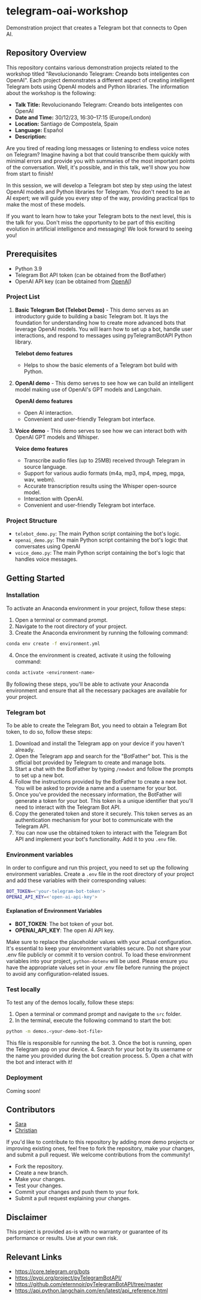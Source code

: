 # telegram-oai-workshop
Demonstration project that creates a Telegram bot that connects to Open AI.

## Repository Overview

This repository contains various demonstration projects related to the workshop titled "Revolucionando Telegram: Creando bots inteligentes con OpenAI". Each project demonstrates a different aspect of creating intelligent Telegram bots using OpenAI models and Python libraries. The information about the workshop is the following:

- **Talk Title:** Revolucionando Telegram: Creando bots inteligentes con OpenAI
- **Date and Time:** 30/12/23, 16:30–17:15 (Europe/London)
- **Location:** Santiago de Compostela, Spain
- **Language:** Español
- **Description:**

Are you tired of reading long messages or listening to endless voice notes on Telegram? Imagine having a bot that could transcribe them quickly with minimal errors and provide you with summaries of the most important points of the conversation. Well, it's possible, and in this talk, we'll show you how from start to finish!

In this session, we will develop a Telegram bot step by step using the latest OpenAI models and Python libraries for Telegram. You don't need to be an AI expert; we will guide you every step of the way, providing practical tips to make the most of these models.

If you want to learn how to take your Telegram bots to the next level, this is the talk for you. Don't miss the opportunity to be part of this exciting evolution in artificial intelligence and messaging! We look forward to seeing you!


## Prerequisites

- Python 3.9
- Telegram Bot API token (can be obtained from the BotFather)
- OpenAI API key (can be obtained from [OpenAI](https://platform.openai.com/))

### Project List

1. **Basic Telegram Bot (Telebot Demo)** - This demo serves as an introductory guide to building a basic Telegram bot. It lays the foundation for understanding how to create more advanced bots that leverage OpenAI models.  You will learn how to set up a bot, handle user interactions, and respond to messages using pyTelegramBotAPI Python library.

    **Telebot demo features**
    - Helps to show the basic elements of a Telegram bot build with Python.

2. **OpenAI demo** - This demo serves to see how we can build an intelligent model making use of OpenAI's GPT models and Langchain.

    **OpenAI demo features**
    - Open AI interaction.
    - Convenient and user-friendly Telegram bot interface.

3. **Voice demo** - This demo serves to see how we can interact both with OpenAI GPT models and Whisper.

    **Voice demo features**
    - Transcribe audio files (up to 25MB) received through Telegram in source language.
    - Support for various audio formats (m4a, mp3, mp4, mpeg, mpga, wav, webm).
    - Accurate transcription results using the Whisper open-source model.
    - Interaction with OpenAI.
    - Convenient and user-friendly Telegram bot interface.


### Project Structure

- `telebot_demo.py`: The main Python script containing the bot's logic.
- `openai_demo.py`: The main Python script containing the bot's logic that conversates using OpenAI
- `voice_demo.py`: The main Python script containing the bot's logic that handles voice messages.


## Getting Started
### Installation

To activate an Anaconda environment in your project, follow these steps:

1. Open a terminal or command prompt.
2. Navigate to the root directory of your project.
3. Create the Anaconda environment by running the following command:

```bash
conda env create -f environment.yml
```

4. Once the environment is created, activate it using the following command:

```bash
conda activate <environment-name>
```

By following these steps, you'll be able to activate your Anaconda environment and ensure that all the necessary packages are available for your project.

### Telegram bot

To be able to create the Telegram Bot, you need to obtain a Telegram Bot token, to do so, follow these steps:

1. Download and install the Telegram app on your device if you haven't already.
2. Open the Telegram app and search for the "BotFather" bot. This is the official bot provided by Telegram to create and manage bots.
3. Start a chat with the BotFather by typing `/newbot` and follow the prompts to set up a new bot.
4. Follow the instructions provided by the BotFather to create a new bot. You will be asked to provide a name and a username for your bot.
5. Once you've provided the necessary information, the BotFather will generate a token for your bot. This token is a unique identifier that you'll need to interact with the Telegram Bot API.
6. Copy the generated token and store it securely. This token serves as an authentication mechanism for your bot to communicate with the Telegram API.
7. You can now use the obtained token to interact with the Telegram Bot API and implement your bot's functionality. Add it to you `.env` file.


### Environment variables

In order to configure and run this project, you need to set up the following environment variables. Create a `.env` file in the root directory of your project and add these variables with their corresponding values:

```bash
BOT_TOKEN=<'your-telegram-bot-token'>
OPENAI_API_KEY=<'open-ai-api-key'>
```

#### Explanation of Environment Variables

- **BOT_TOKEN**: The bot token of your bot.
- **OPENAI_API_KEY**: The open AI API key.

Make sure to replace the placeholder values with your actual configuration. It's essential to keep your environment variables secure. Do not share your .env file publicly or commit it to version control. To load these environment variables into your project, `python-dotenv` will be used. Please ensure you have the appropriate values set in your .env file before running the project to avoid any configuration-related issues.

### Test locally

To test any of the demos locally, follow these steps:

1. Open a terminal or command prompt and navigate to the `src` folder.
2. In the terminal, execute the following command to start the bot:

```bash
python -m demos.<your-demo-bot-file>
```

This file is responsible for running the bot. 
3. Once the bot is running, open the Telegram app on your device. 
4. Search for your bot by its username or the name you provided during the bot creation process. 
5. Open a chat with the bot and interact with it!

### Deployment
Coming soon!

## Contributors
- [Sara](https://twitter.com/sara_sanluis)
- [Christian](https://twitter.com/ccarballolozano)

If you'd like to contribute to this repository by adding more demo projects or improving existing ones, feel free to fork the repository, make your changes, and submit a pull request. We welcome contributions from the community!

- Fork the repository.
- Create a new branch.
- Make your changes.
- Test your changes.
- Commit your changes and push them to your fork.
- Submit a pull request explaining your changes.

## Disclaimer

This project is provided as-is with no warranty or guarantee of its performance or results. Use at your own risk.

## Relevant Links
- https://core.telegram.org/bots
- https://pypi.org/project/pyTelegramBotAPI/
- https://github.com/eternnoir/pyTelegramBotAPI/tree/master
- https://api.python.langchain.com/en/latest/api_reference.html